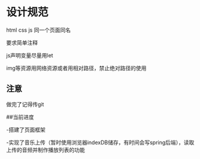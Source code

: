 # 设计规范

html css js 同一个页面同名

要求简单注释

js声明变量尽量用let

img等资源用网络资源或者用相对路径，禁止绝对路径的使用

## 注意

做完了记得传git

##当前进度

-搭建了页面框架

-实现了音乐上传（暂时使用浏览器indexDB储存，有时间会写spring后端），读取上传的音频并制作播放列表的功能
